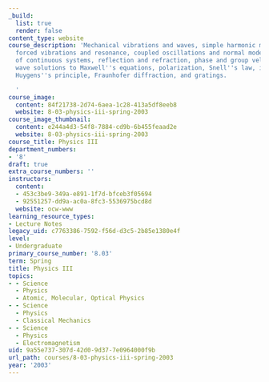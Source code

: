```yaml
---
_build:
  list: true
  render: false
content_type: website
course_description: 'Mechanical vibrations and waves, simple harmonic motion, superposition,
  forced vibrations and resonance, coupled oscillations and normal modes, vibrations
  of continuous systems, reflection and refraction, phase and group velocity. Optics,
  wave solutions to Maxwell''s equations, polarization, Snell''s law, interference,
  Huygens''s principle, Fraunhofer diffraction, and gratings.

  '
course_image:
  content: 84f21738-2d74-6aea-1c28-413a5df8eeb8
  website: 8-03-physics-iii-spring-2003
course_image_thumbnail:
  content: e244a4d3-54f8-7884-cd9b-6b455feaad2e
  website: 8-03-physics-iii-spring-2003
course_title: Physics III
department_numbers:
- '8'
draft: true
extra_course_numbers: ''
instructors:
  content:
  - 453c3be9-349a-e891-1f7d-bfceb3f05694
  - 92551257-dd9a-ac0a-8fc3-5536975bcd8d
  website: ocw-www
learning_resource_types:
- Lecture Notes
legacy_uid: c7763386-7592-f56d-d3c5-2b85e1380e4f
level:
- Undergraduate
primary_course_number: '8.03'
term: Spring
title: Physics III
topics:
- - Science
  - Physics
  - Atomic, Molecular, Optical Physics
- - Science
  - Physics
  - Classical Mechanics
- - Science
  - Physics
  - Electromagnetism
uid: 9a55e737-307d-42d0-9d37-7e0964000f9b
url_path: courses/8-03-physics-iii-spring-2003
year: '2003'
---
```

